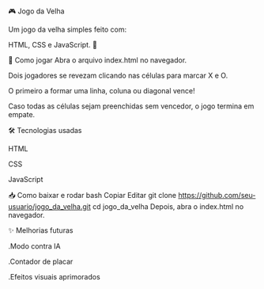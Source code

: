 🎮 Jogo da Velha

Um jogo da velha simples feito com:

HTML, CSS e JavaScript. 🚀

🔹 Como jogar
Abra o arquivo index.html no navegador.

Dois jogadores se revezam clicando nas células para marcar X e O.

O primeiro a formar uma linha, coluna ou diagonal vence!

Caso todas as células sejam preenchidas sem vencedor, o jogo termina em empate.

🛠️ Tecnologias usadas

HTML

CSS

JavaScript

📥 Como baixar e rodar
bash
Copiar
Editar
git clone https://github.com/seu-usuario/jogo_da_velha.git
cd jogo_da_velha
Depois, abra o index.html no navegador.

✨ Melhorias futuras

 .Modo contra IA
 
 .Contador de placar
 
 .Efeitos visuais aprimorados
